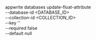 appwrite databases update-float-attribute \
    --database-id <DATABASE_ID> \
    --collection-id <COLLECTION_ID> \
    --key '' \
    --required false \
    --default null
